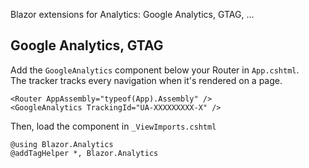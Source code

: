 Blazor extensions for Analytics: Google Analytics, GTAG, ...

## Google Analytics, GTAG

Add the `GoogleAnalytics` component below your Router in `App.cshtml`.<br/>
The tracker tracks every navigation when it's rendered on a page.

```
<Router AppAssembly="typeof(App).Assembly" />
<GoogleAnalytics TrackingId="UA-XXXXXXXXX-X" />
```

Then, load the component in `_ViewImports.cshtml`

```
@using Blazor.Analytics
@addTagHelper *, Blazor.Analytics
```
